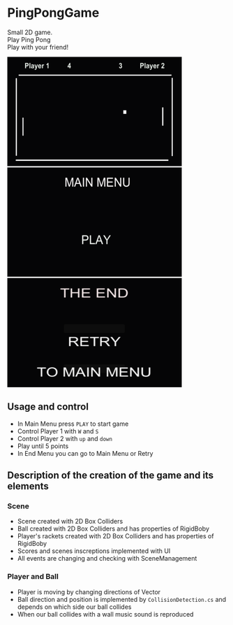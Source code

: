 # PingPongGame
Small 2D game. <br>
Play Ping Pong <br>
Play with your friend! <br>

<img src="https://github.com/Alexart1995/PingPongGame/blob/main/GameField.png" width="400" height="250">
<img src="https://github.com/Alexart1995/PingPongGame/blob/main/StartGame.png" width="400" height="250">
<img src="https://github.com/Alexart1995/PingPongGame/blob/main/EndGame.png" width="400" height="250">

## Usage and control
- In Main Menu press `PLAY` to start game
- Control Player 1 with `W` and `S` 
- Control Player 2 with `up` and `down` 
- Play until 5 points
- In End Menu you can go to Main Menu or Retry

## Description of the creation of the game and its elements
### Scene
- Scene created with 2D Box Colliders 
- Ball created with 2D Box Colliders and has properties of RigidBoby 
- Player's rackets created with 2D Box Colliders and has properties of RigidBoby
- Scores and scenes inscreptions implemented with UI
- All events are changing and checking with SceneManagement

### Player and Ball
- Player is moving by changing directions of Vector
- Ball direction and position is implemented by `CollisionDetection.cs` and depends on which side our ball collides
- When our ball collides with a wall music sound is reproduced
